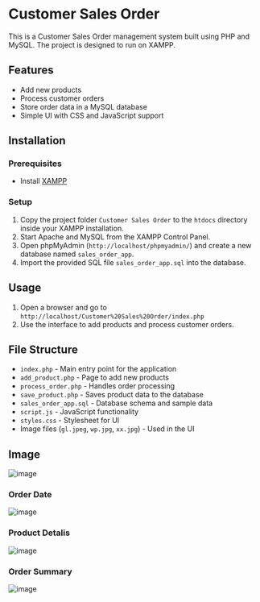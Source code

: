 # Customer Sales Order

This is a Customer Sales Order management system built using PHP and MySQL. The project is designed to run on XAMPP.

## Features
- Add new products
- Process customer orders
- Store order data in a MySQL database
- Simple UI with CSS and JavaScript support

## Installation

### Prerequisites
- Install [XAMPP](https://www.apachefriends.org/index.html)

### Setup
1. Copy the project folder `Customer Sales Order` to the `htdocs` directory inside your XAMPP installation.
2. Start Apache and MySQL from the XAMPP Control Panel.
3. Open phpMyAdmin (`http://localhost/phpmyadmin/`) and create a new database named `sales_order_app`.
4. Import the provided SQL file `sales_order_app.sql` into the database.

## Usage
1. Open a browser and go to `http://localhost/Customer%20Sales%20Order/index.php`
2. Use the interface to add products and process customer orders.

## File Structure
- `index.php` - Main entry point for the application
- `add_product.php` - Page to add new products
- `process_order.php` - Handles order processing
- `save_product.php` - Saves product data to the database
- `sales_order_app.sql` - Database schema and sample data
- `script.js` - JavaScript functionality
- `styles.css` - Stylesheet for UI
- Image files (`gl.jpeg`, `wp.jpg`, `xx.jpg`) - Used in the UI

## Image
![image](https://github.com/user-attachments/assets/e8677b15-f350-4acb-8e09-e9458ac5fdf7)

### Order Date
![image](https://github.com/user-attachments/assets/dfeb9838-5973-43c8-ac9a-107750b29c63)

### Product Detalis
![image](https://github.com/user-attachments/assets/30fb4709-0160-4198-8d4d-ee74452629b8)

### Order Summary
![image](https://github.com/user-attachments/assets/5169eb54-9060-463a-97d8-05760f5da1f7)
